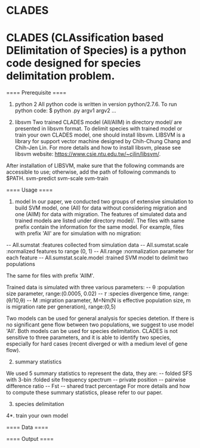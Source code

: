 # CLADES
# CLADES (CLAssification based DElimitation of Species) is a python code designed for species delimitation problem.

==== Prerequisite ====

1. python 2
All python code is written in version python/2.7.6. To run python code:
  $ python <PYTHONCODE>.py argv1 argv2 ...
  
2. libsvm
Two trained CLADES model (All/AllM) in directory model/ are presented in libsvm format. To delimit species with trained model or train your own CLADES model, one should install libsvm. LIBSVM is a library for support vector machine designed by Chih-Chung Chang and Chih-Jen Lin. For more details and how to install libsvm, please see libsvm website: https://www.csie.ntu.edu.tw/~cjlin/libsvm/.

After installation of LIBSVM, make sure that the following commands are accessible to use; otherwise, add the path of following commands to $PATH.
  svm-predict  svm-scale    svm-train

==== Usage ====

1. model
In our paper, we conducted two groups of extensive simulation to build SVM model, one (All) for data without considering migration and one (AllM) for data with migration. The features of simulated data and trained models are listed under directory model/. The files with same prefix contain the information for the same model. For example, files with prefix 'All' are for simulation with no migration:

  -- All.sumstat :features collected from simulation data
  -- All.sumstat.scale :normalized features to range (0, 1)
  -- All.range :normalization parameter for each feature
  -- All.sumstat.scale.model :trained SVM model to delimit two populations
 
 The same for files with prefix 'AllM'.
 
Trained data is simulated with three various parameters:
  -- θ :population size parameter, range:(0.0005, 0.02)
  -- 𝜏 :species divergence time, range:(θ/10,θ)
  -- M :migration parameter, M=Nm(N is effective population size, m is migration rate per generation), range:(0,5)

Two models can be used for general analysis for species detetion. If there is no significant gene flow between two populations, we suggest to use model 'All'. Both models can be used for species delimitation. CLADES is not sensitive to three parameters, and it is able to identify two species, especially for hard cases (recent diverged or with a medium level of gene flow).

2. summary statistics

We used 5 summary statistics to represent the data, they are:
  -- folded SFS with 3-bin :folded site frequency spectrum
  -- private position
  -- pairwise difference ratio
  -- Fst
  -- shared tract percentage
For more details and how to compute these summary statistics, please refer to our paper.

3. species delimitation

4*. train your own model

==== Data ====

==== Output ====
